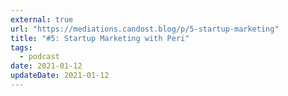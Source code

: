 ```yaml
---
external: true
url: "https://mediations.candost.blog/p/5-startup-marketing"
title: "#5: Startup Marketing with Peri"
tags:
  - podcast
date: 2021-01-12
updateDate: 2021-01-12
---
```

